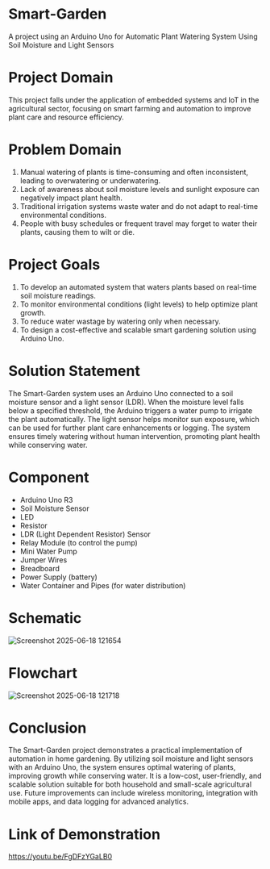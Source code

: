 # Smart-Garden
A project using an Arduino Uno for Automatic Plant Watering System Using Soil Moisture and Light Sensors

# Project Domain
This project falls under the application of embedded systems and IoT in the agricultural sector, focusing on smart farming and automation to improve plant care and resource efficiency.

# Problem Domain
1. Manual watering of plants is time-consuming and often inconsistent, leading to overwatering or underwatering.
2. Lack of awareness about soil moisture levels and sunlight exposure can negatively impact plant health.
3. Traditional irrigation systems waste water and do not adapt to real-time environmental conditions.
4. People with busy schedules or frequent travel may forget to water their plants, causing them to wilt or die.

# Project Goals
1. To develop an automated system that waters plants based on real-time soil moisture readings.
2. To monitor environmental conditions (light levels) to help optimize plant growth.
3. To reduce water wastage by watering only when necessary.
4. To design a cost-effective and scalable smart gardening solution using Arduino Uno.

# Solution Statement
The Smart-Garden system uses an Arduino Uno connected to a soil moisture sensor and a light sensor (LDR). When the moisture level falls below a specified threshold, the Arduino triggers a water pump to irrigate the plant automatically. The light sensor helps monitor sun exposure, which can be used for further plant care enhancements or logging. The system ensures timely watering without human intervention, promoting plant health while conserving water.

# Component
- Arduino Uno R3
- Soil Moisture Sensor
- LED
- Resistor
- LDR (Light Dependent Resistor) Sensor
- Relay Module (to control the pump)
- Mini Water Pump
- Jumper Wires
- Breadboard
- Power Supply (battery)
- Water Container and Pipes (for water distribution)

# Schematic
![Screenshot 2025-06-18 121654](https://github.com/user-attachments/assets/cd1b02a0-deb7-47ed-b5f3-9aa982429904)

# Flowchart
![Screenshot 2025-06-18 121718](https://github.com/user-attachments/assets/b3c155ad-8e74-4bc8-985c-34aab17e0806)

# Conclusion
The Smart-Garden project demonstrates a practical implementation of automation in home gardening. By utilizing soil moisture and light sensors with an Arduino Uno, the system ensures optimal watering of plants, improving growth while conserving water. It is a low-cost, user-friendly, and scalable solution suitable for both household and small-scale agricultural use. Future improvements can include wireless monitoring, integration with mobile apps, and data logging for advanced analytics.

# Link of Demonstration
https://youtu.be/FgDFzYGaLB0

